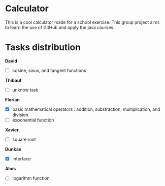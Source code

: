 # Calculator
This is a cool calculator made for a school exercise.
This group project aims to learn the use of GitHub and apply the java courses.

# Tasks distribution

**David**
- [ ] cosine, sinus, and tangent functions 

**Thibaut**
- [ ] unknow task

**Florian**
- [x] basic mathematical operators : addition, substraction, multiplication, and division.
- [ ] exponential function

**Xavier**
- [ ] square root

**Dunkan**
- [x] Interface

**Aloïs**
- [ ] logarithm function

